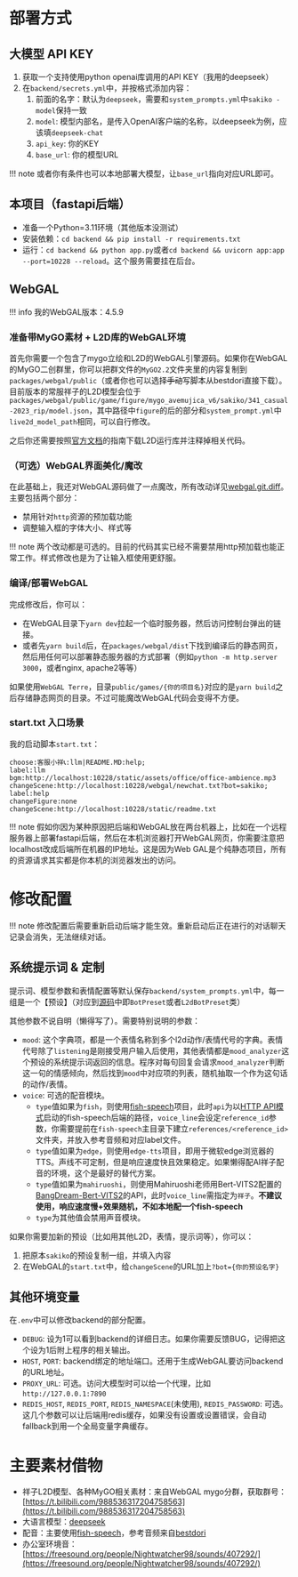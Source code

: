 # 部署方式

## 大模型 API KEY
1. 获取一个支持使用python openai库调用的API KEY（我用的deepseek）
2. 在`backend/secrets.yml`中，并按格式添加内容：
   1. 前面的名字：默认为`deepseek`，需要和`system_prompts.yml`中`sakiko - model`保持一致
   2. `model`: 模型内部名，是传入OpenAI客户端的名称，以deepseek为例，应该填`deepseek-chat`
   3. `api_key`: 你的KEY
   4. `base_url`: 你的模型URL

!!! note 或者你有条件也可以本地部署大模型，让`base_url`指向对应URL即可。

## 本项目（fastapi后端）
- 准备一个Python=3.11环境（其他版本没测试）
- 安装依赖：`cd backend && pip install -r requirements.txt`
- 运行：`cd backend && python app.py`或者`cd backend && uvicorn app:app --port=10228 --reload`。这个服务需要挂在后台。

## WebGAL
!!! info 我的WebGAL版本：4.5.9

### 准备带MyGO素材 + L2D库的WebGAL环境
首先你需要一个包含了mygo立绘和L2D的WebGAL引擎源码。如果你在WebGAL的MyGO二创群里，你可以把群文件的`MyGO2.2`文件夹里的内容复制到`packages/webgal/public`（或者你也可以选择<s>手动</s>写脚本从bestdori直接下载）。目前版本的常服祥子的L2D模型会位于`packages/webgal/public/game/figure/mygo_avemujica_v6/sakiko/341_casual-2023_rip/model.json`，其中路径中`figure`的后的部分和`system_prompt.yml`中`live2d_model_path`相同，可以自行修改。

之后你还需要按照[官方文档](https://docs.openwebgal.com/live2D.html)的指南下载L2D运行库并注释掉相关代码。

### （可选）WebGAL界面美化/魔改
在此基础上，我还对WebGAL源码做了一点魔改，所有改动详见[webgal.git.diff](webgal.git.diff)。主要包括两个部分：

- 禁用针对`http`资源的预加载功能
- 调整输入框的字体大小、样式等

!!! note 两个改动都是可选的。目前的代码其实已经不需要禁用http预加载也能正常工作。样式修改也是为了让输入框使用更舒服。

### 编译/部署WebGAL
完成修改后，你可以：
- 在WebGAL目录下`yarn dev`拉起一个临时服务器，然后访问控制台弹出的链接。
- 或者先`yarn build`后，在`packages/webgal/dist`下找到编译后的静态网页，然后用任何可以部署静态服务器的方式部署（例如`python -m http.server 3000`，或者nginx, apache2等等）

如果使用`WebGAL Terre`，目录`public/games/{你的项目名}`对应的是`yarn build`之后存储静态网页的目录。不过可能魔改WebGAL代码会变得不方便。


### start.txt 入口场景
我的启动脚本`start.txt`：
```
choose:客服小祥📞:llm|README.MD:help;
label:llm
bgm:http://localhost:10228/static/assets/office/office-ambience.mp3
changeScene:http://localhost:10228/webgal/newchat.txt?bot=sakiko;
label:help
changeFigure:none
changeScene:http://localhost:10228/static/readme.txt
```

!!! note 假如你因为某种原因把后端和WebGAL放在两台机器上，比如在一个远程服务器上部署fastapi后端，然后在本机浏览器打开WebGAL网页，你需要注意把localhost改成后端所在机器的IP地址。这是因为Web GAL是个纯静态项目，所有的资源请求其实都是你本机的浏览器发出的访问。

# 修改配置

!!! note 修改配置后需要重新启动后端才能生效。重新启动后正在进行的对话聊天记录会消失，无法继续对话。

## 系统提示词 & 定制
提示词、模型参数和表情配置等默认保存`backend/system_prompts.yml`中，每一组是一个【预设】（对应到[源码](backend/web/models/bot.py)中即`BotPreset`或者`L2dBotPreset`类）

其他参数不说自明（懒得写了）。需要特别说明的参数：
- `mood`: 这个字典项，都是一个表情名称到多个l2d动作/表情代号的字典。表情代号除了`listening`是刚接受用户输入后使用，其他表情都是`mood_analyzer`这个预设的系统提示词返回的信息。程序对每句回复会请求`mood_analyzer`判断这一句的情感倾向，然后找到`mood`中对应项的列表，随机抽取一个作为这句话的动作/表情。
- `voice`: 可选的配音模块。
  - `type`值如果为`fish`，则使用[fish-speech](https://github.com/fishaudio/fish-speech)项目，此时`api`为以[HTTP API模式](https://speech.fish.audio/zh/inference/#http-api)启动的fish-speech后端的路径，`voice_line`会设定`reference_id`参数，你需要提前在`fish-speech`主目录下建立`references/<reference_id>`文件夹，并放入参考音频和对应label文件。
  - `type`值如果为`edge`，则使用`edge-tts`项目，即用于微软edge浏览器的TTS。声线不可定制，但是响应速度快且效果稳定。如果懒得配AI祥子配音的环境，这个是最好的替代方案。
  - `type`值如果为`mahiruoshi`，则使用Mahiruoshi老师用Bert-VITS2配置的[
BangDream-Bert-VITS2](https://huggingface.co/spaces/Mahiruoshi/BangDream-Bert-VITS2)的API，此时`voice_line`需指定为`祥子`。**不建议使用，响应速度慢+效果随机，不如本地配一个fish-speech**
  - `type`为其他值会禁用声音模块。

如果你需要加新的预设（比如用其他L2D，表情，提示词等），你可以：

1. 把原本`sakiko`的预设复制一组，并填入内容
2. 在WebGAL的`start.txt`中，给`changeScene`的URL加上`?bot={你的预设名字}`

## 其他环境变量
在`.env`中可以修改backend的部分配置。

- `DEBUG`: 设为1可以看到backend的详细日志。如果你需要反馈BUG，记得把这个设为1后附上程序的相关输出。
- `HOST`, `PORT`: backend绑定的地址端口。还用于生成WebGAL要访问backend的URL地址。
- `PROXY_URL`: 可选。访问大模型时可以给一个代理，比如`http://127.0.0.1:7890`
- `REDIS_HOST`, `REDIS_PORT`, `REDIS_NAMESPACE`(未使用), `REDIS_PASSWORD`: 可选。这几个参数可以让后端用redis缓存，如果没有设置或设置错误，会自动fallback到用一个全局变量字典缓存。

# 主要素材借物

- 祥子L2D模型、各种MyGO相关素材：来自WebGAL mygo分群，获取群号：[https://t.bilibili.com/988536317204758563](https://t.bilibili.com/988536317204758563)
- 大语言模型：[deepseek](https://www.deepseek.com/)
- 配音：主要使用[fish-speech](https://github.com/fishaudio/fish-speech)，参考音频来自[bestdori](https://bestdori.com/)
- 办公室环境音：[https://freesound.org/people/Nightwatcher98/sounds/407292/](https://freesound.org/people/Nightwatcher98/sounds/407292/)